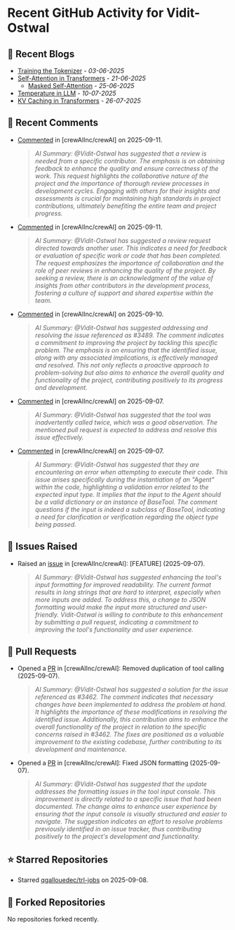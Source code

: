 # Recent GitHub Activity for Vidit-Ostwal

## 📝 Recent Blogs
- [Training the Tokenizer](https://www.notion.so/207e478805d48090b34fcc5c8e8c3c01?v=207e478805d480cfac6c000ca3c80482) - *03-06-2025*
- [Self-Attention in Transformers](https://www.notion.so/viditostwal/Self-Attention-in-Transformers-216e478805d48005b515fac90e1d76e0) - *21-06-2025*
  - [Masked Self-Attention](https://www.notion.so/viditostwal/Self-Attention-in-Transformers-216e478805d48005b515fac90e1d76e0) - *25-06-2025*
- [Temperature in LLM](https://open.substack.com/pub/viditostwal/p/how-does-temperature-changes-the?r=m52qu&utm_campaign=post&utm_medium=web&showWelcomeOnShare=false) - *10-07-2025*
- [KV Caching in Transformers](https://open.substack.com/pub/viditostwal/p/kv-key-value-cache-in-transformers?r=m52qu&utm_campaign=post&utm_medium=web&showWelcomeOnShare=false) - *26-07-2025*
## 💬 Recent Comments
- [Commented](https://github.com/crewAIInc/crewAI/pull/3390#issuecomment-3278183875) in [crewAIInc/crewAI] on 2025-09-11.
  > *AI Summary: @Vidit-Ostwal has suggested that a review is needed from a specific contributor. The emphasis is on obtaining feedback to enhance the quality and ensure correctness of the work. This request highlights the collaborative nature of the project and the importance of thorough review processes in development cycles. Engaging with others for their insights and assessments is crucial for maintaining high standards in project contributions, ultimately benefiting the entire team and project progress.*
- [Commented](https://github.com/crewAIInc/crewAI/pull/3475#issuecomment-3278172860) in [crewAIInc/crewAI] on 2025-09-11.
  > *AI Summary: @Vidit-Ostwal has suggested a review request directed towards another user. This indicates a need for feedback or evaluation of specific work or code that has been completed. The request emphasizes the importance of collaboration and the role of peer reviews in enhancing the quality of the project. By seeking a review, there is an acknowledgment of the value of insights from other contributors in the development process, fostering a culture of support and shared expertise within the team.*
- [Commented](https://github.com/crewAIInc/crewAI/pull/3477#issuecomment-3273143080) in [crewAIInc/crewAI] on 2025-09-10.
  > *AI Summary: @Vidit-Ostwal has suggested addressing and resolving the issue referenced as #3489. The comment indicates a commitment to improving the project by tackling this specific problem. The emphasis is on ensuring that the identified issue, along with any associated implications, is effectively managed and resolved. This not only reflects a proactive approach to problem-solving but also aims to enhance the overall quality and functionality of the project, contributing positively to its progress and development.*
- [Commented](https://github.com/crewAIInc/crewAI/issues/3462#issuecomment-3263848246) in [crewAIInc/crewAI] on 2025-09-07.
  > *AI Summary: @Vidit-Ostwal has suggested that the tool was inadvertently called twice, which was a good observation. The mentioned pull request is expected to address and resolve this issue effectively.*
- [Commented](https://github.com/crewAIInc/crewAI/issues/3462#issuecomment-3263703027) in [crewAIInc/crewAI] on 2025-09-07.
  > *AI Summary: @Vidit-Ostwal has suggested that they are encountering an error when attempting to execute their code. This issue arises specifically during the instantiation of an "Agent" within the code, highlighting a validation error related to the expected input type. It implies that the input to the Agent should be a valid dictionary or an instance of BaseTool. The comment questions if the input is indeed a subclass of BaseTool, indicating a need for clarification or verification regarding the object type being passed.*

## 🐛 Issues Raised
- Raised an [issue](https://github.com/crewAIInc/crewAI/issues/3474) in [crewAIInc/crewAI]: [FEATURE] (2025-09-07).
  > *AI Summary: @Vidit-Ostwal has suggested enhancing the tool's input formatting for improved readability. The current format results in long strings that are hard to interpret, especially when more inputs are added. To address this, a change to JSON formatting would make the input more structured and user-friendly. Vidit-Ostwal is willing to contribute to this enhancement by submitting a pull request, indicating a commitment to improving the tool's functionality and user experience.*

## 🚀 Pull Requests
- Opened a [PR](https://github.com/crewAIInc/crewAI/pull/3477) in [crewAIInc/crewAI]: Removed duplication of tool calling (2025-09-07).
  > *AI Summary: @Vidit-Ostwal has suggested a solution for the issue referenced as #3462. The comment indicates that necessary changes have been implemented to address the problem at hand. It highlights the importance of these modifications in resolving the identified issue. Additionally, this contribution aims to enhance the overall functionality of the project in relation to the specific concerns raised in #3462. The fixes are positioned as a valuable improvement to the existing codebase, further contributing to its development and maintenance.*
- Opened a [PR](https://github.com/crewAIInc/crewAI/pull/3475) in [crewAIInc/crewAI]: Fixed JSON formatting (2025-09-07).
  > *AI Summary: @Vidit-Ostwal has suggested that the update addresses the formatting issues in the tool input console. This improvement is directly related to a specific issue that had been documented. The change aims to enhance user experience by ensuring that the input console is visually structured and easier to navigate. The suggestion indicates an effort to resolve problems previously identified in an issue tracker, thus contributing positively to the project's development and functionality.*

## ⭐ Starred Repositories
- Starred [qgallouedec/trl-jobs](https://github.com/qgallouedec/trl-jobs) on 2025-09-08.

## 🍴 Forked Repositories
No repositories forked recently.
